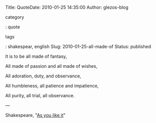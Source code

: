 Title: QuoteDate: 2010-01-25 14:35:00
Author: glezos-blog

category

:   quote

tags

:   shakespear, english
Slug: 2010-01-25-all-made-of
Status: published

It is to be all made of fantasy,

All made of passion and all made of wishes,

All adoration, duty, and observance,

All humbleness, all patience and impatience,

All purity, all trial, all observance.

—

Shakespeare, "[As you like
it](http://shakespeare.mit.edu/asyoulikeit/asyoulikeit.5.2.html)"

</p>
</p>

